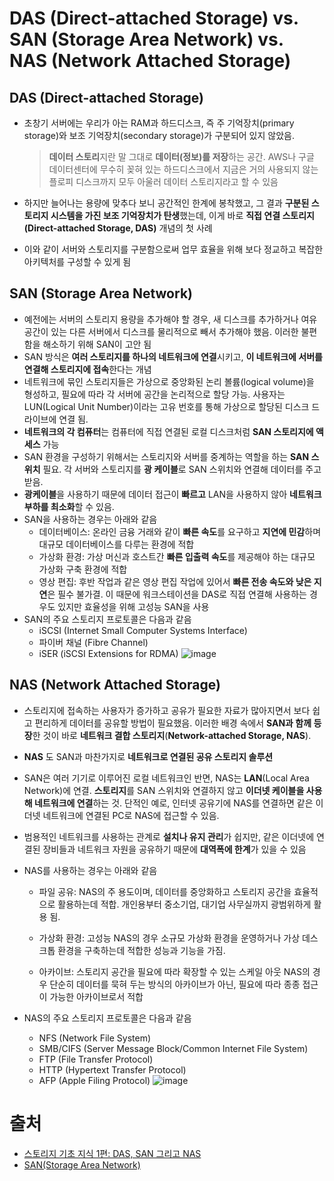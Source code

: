 # DAS (Direct-attached Storage) vs. SAN (Storage Area Network) vs. NAS (Network Attached Storage)

## DAS (Direct-attached Storage)

- 초창기 서버에는 우리가 아는 RAM과 하드디스크, 즉 주 기억장치(primary storage)와 보조 기억장치(secondary storage)가 구분되어 있지 않았음.

  > **데이터 스토리**지란 말 그대로 **데이터(정보)를 저장**하는 공간. AWS나 구글 데이터센터에 무수히 꽂혀 있는 하드디스크에서 지금은 거의 사용되지 않는 플로피 디스크까지 모두 아울러 데이터 스토리지라고 할 수 있음

- 하지만 늘어나는 용량에 맞추다 보니 공간적인 한계에 봉착했고, 그 결과 **구분된 스토리지 시스템을 가진 보조 기억장치가 탄생**했는데, 이게 바로 **직접 연결 스토리지(Direct-attached Storage, DAS)** 개념의 첫 사례

- 이와 같이 서버와 스토리지를 구분함으로써 업무 효율을 위해 보다 정교하고 복잡한 아키텍처를 구성할 수 있게 됨

## SAN (Storage Area Network)

- 예전에는 서버의 스토리지 용량을 추가해야 할 경우, 새 디스크를 추가하거나 여유 공간이 있는 다른 서버에서 디스크를 물리적으로 빼서 추가해야 했음. 이러한 불편함을 해소하기 위해 SAN이 고안 됨
- SAN 방식은 **여러 스토리지를 하나의 네트워크에 연결**시키고, **이 네트워크에 서버를 연결해 스토리지에 접속**한다는 개념
- 네트워크에 묶인 스토리지들은 가상으로 중앙화된 논리 볼륨(logical volume)을 형성하고, 필요에 따라 각 서버에 공간을 논리적으로 할당 가능. 사용자는 LUN(Logical Unit Number)이라는 고유 번호를 통해 가상으로 할당된 디스크 드라이브에 연결 됨.
- **네트워크의 각 컴퓨터**는 컴퓨터에 직접 연결된 로컬 디스크처럼 **SAN 스토리지에 액세스** 가능
- SAN 환경을 구성하기 위해서는 스토리지와 서버를 중계하는 역할을 하는 **SAN 스위치** 필요. 각 서버와 스토리지를 **광 케이블**로 SAN 스위치와 연결해 데이터를 주고 받음. 
- **광케이블**을 사용하기 때문에 데이터 접근이 **빠르고** LAN을 사용하지 않아 **네트워크 부하를 최소화**할 수 있음.
- SAN을 사용하는 경우는 아래와 같음
  - 데이터베이스: 온라인 금융 거래와 같이 **빠른 속도**를 요구하고 **지연에 민감**하며 대규모 데이터베이스를 다루는 환경에 적합
  - 가상화 환경: 가상 머신과 호스트간 **빠른 입출력 속도**를 제공해야 하는 대규모 가상화 구축 환경에 적합
  - 영상 편집: 후반 작업과 같은 영상 편집 작업에 있어서 **빠른 전송 속도와 낮은 지연**은 필수 불가결. 이 때문에 워크스테이션을 DAS로 직접 연결해 사용하는 경우도 있지만 효율성을 위해 고성능 SAN을 사용
- SAN의 주요 스토리지 프로토콜은 다음과 같음
  - iSCSI (Internet Small Computer Systems Interface)
  - 파이버 채널 (Fibre Channel)
  - iSER (iSCSI Extensions for RDMA)
  ![image](https://user-images.githubusercontent.com/20410193/147643350-69922cb2-c529-4a45-be38-51cc13f57921.png)
## NAS (Network Attached Storage)

- 스토리지에 접속하는 사용자가 증가하고 공유가 필요한 자료가 많아지면서 보다 쉽고 편리하게 데이터를 공유할 방법이 필요했음. 이러한 배경 속에서 **SAN과 함께 등장**한 것이 바로 **네트워크 결합 스토리지**(**Network-attached Storage,  NAS**).
- **NAS** 도 SAN과 마찬가지로 **네트워크로 연결된 공유 스토리지 솔루션**
- SAN은 여러 기기로 이루어진 로컬 네트워크인 반면, NAS는 **LAN**(Local Area Network)에 연결. **스토리지**를 SAN 스위치와 연결하지 않고 **이더넷 케이블을 사용해 네트워크에 연결**하는 것. 단적인 예로, 인터넷 공유기에 NAS를 연결하면 같은 이더넷 네트워크에 연결된 PC로 NAS에 접근할 수 있음. 
- 범용적인 네트워크를 사용하는 관계로 **설치나 유지 관리**가 쉽지만, 같은 이더넷에 연결된 장비들과 네트워크 자원을 공유하기 때문에 **대역폭에 한계**가 있을 수 있음

- NAS를 사용하는 경우는 아래와 같음

  - 파일 공유: NAS의 주 용도이며, 데이터를 중앙화하고 스토리지 공간을 효율적으로 활용하는데 적합. 개인용부터 중소기업, 대기업 사무실까지 광범위하게 활용 됨.

  - 가상화 환경: 고성능 NAS의 경우 소규모 가상화 환경을 운영하거나 가상 데스크톱 환경을 구축하는데 적합한 성능과 기능을 가짐.

  - 아카이브: 스토리지 공간을 필요에 따라 확장할 수 있는 스케일 아웃 NAS의 경우 단순히 데이터를 묵혀 두는 방식의 아카이브가 아닌, 필요에 따라 종종 접근이 가능한 아카이브로서 적합

- NAS의 주요 스토리지 프로토콜은 다음과 같음

  - NFS (Network File System)
  - SMB/CIFS (Server Message Block/Common Internet File System)
  - FTP (File Transfer Protocol)
  - HTTP (Hypertext Transfer Protocol)
  - AFP (Apple Filing Protocol)
![image](https://user-images.githubusercontent.com/20410193/147643372-5729b660-ba59-41e2-b87e-69e2999c0a98.png)
# 출처

- [스토리지 기초 지식 1편: DAS, SAN 그리고 NAS](https://tech.gluesys.com/blog/2019/12/02/storage_1_intro.html)
- [SAN(Storage Area Network)](https://www.vmware.com/kr/topics/glossary/content/storage-area-network-san.html)
